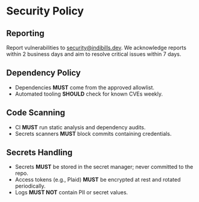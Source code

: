# Security Policy

## Reporting
Report vulnerabilities to security@indibills.dev. We acknowledge reports within 2 business days and aim to resolve critical issues within 7 days.

## Dependency Policy
- Dependencies **MUST** come from the approved allowlist.
- Automated tooling **SHOULD** check for known CVEs weekly.

## Code Scanning
- CI **MUST** run static analysis and dependency audits.
- Secrets scanners **MUST** block commits containing credentials.

## Secrets Handling
- Secrets **MUST** be stored in the secret manager; never committed to the repo.
- Access tokens (e.g., Plaid) **MUST** be encrypted at rest and rotated periodically.
- Logs **MUST NOT** contain PII or secret values.

